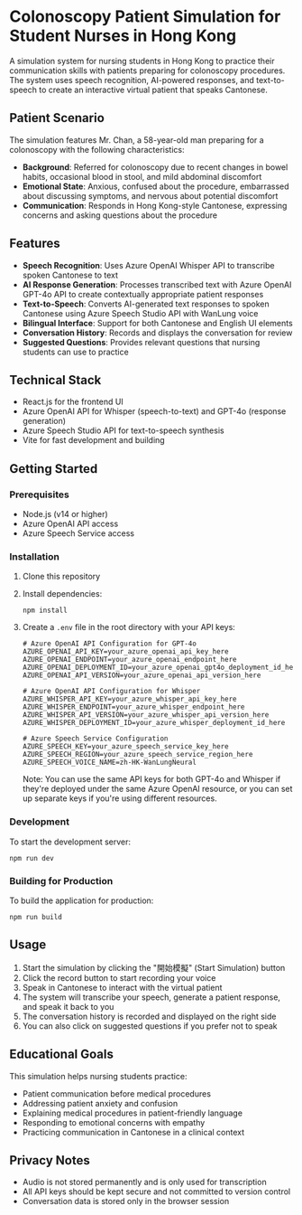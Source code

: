 # Colonoscopy Patient Simulation for Student Nurses in Hong Kong

A simulation system for nursing students in Hong Kong to practice their communication skills with patients preparing for colonoscopy procedures. The system uses speech recognition, AI-powered responses, and text-to-speech to create an interactive virtual patient that speaks Cantonese.

## Patient Scenario

The simulation features Mr. Chan, a 58-year-old man preparing for a colonoscopy with the following characteristics:

- **Background**: Referred for colonoscopy due to recent changes in bowel habits, occasional blood in stool, and mild abdominal discomfort
- **Emotional State**: Anxious, confused about the procedure, embarrassed about discussing symptoms, and nervous about potential discomfort
- **Communication**: Responds in Hong Kong-style Cantonese, expressing concerns and asking questions about the procedure

## Features

- **Speech Recognition**: Uses Azure OpenAI Whisper API to transcribe spoken Cantonese to text
- **AI Response Generation**: Processes transcribed text with Azure OpenAI GPT-4o API to create contextually appropriate patient responses
- **Text-to-Speech**: Converts AI-generated text responses to spoken Cantonese using Azure Speech Studio API with WanLung voice
- **Bilingual Interface**: Support for both Cantonese and English UI elements
- **Conversation History**: Records and displays the conversation for review
- **Suggested Questions**: Provides relevant questions that nursing students can use to practice

## Technical Stack

- React.js for the frontend UI
- Azure OpenAI API for Whisper (speech-to-text) and GPT-4o (response generation)
- Azure Speech Studio API for text-to-speech synthesis
- Vite for fast development and building

## Getting Started

### Prerequisites

- Node.js (v14 or higher)
- Azure OpenAI API access
- Azure Speech Service access

### Installation

1. Clone this repository
2. Install dependencies:
   ```
   npm install
   ```
3. Create a `.env` file in the root directory with your API keys:
   ```
   # Azure OpenAI API Configuration for GPT-4o
   AZURE_OPENAI_API_KEY=your_azure_openai_api_key_here
   AZURE_OPENAI_ENDPOINT=your_azure_openai_endpoint_here
   AZURE_OPENAI_DEPLOYMENT_ID=your_azure_openai_gpt4o_deployment_id_here
   AZURE_OPENAI_API_VERSION=your_azure_openai_api_version_here
   
   # Azure OpenAI API Configuration for Whisper
   AZURE_WHISPER_API_KEY=your_azure_whisper_api_key_here
   AZURE_WHISPER_ENDPOINT=your_azure_whisper_endpoint_here
   AZURE_WHISPER_API_VERSION=your_azure_whisper_api_version_here
   AZURE_WHISPER_DEPLOYMENT_ID=your_azure_whisper_deployment_id_here

   # Azure Speech Service Configuration
   AZURE_SPEECH_KEY=your_azure_speech_service_key_here
   AZURE_SPEECH_REGION=your_azure_speech_service_region_here
   AZURE_SPEECH_VOICE_NAME=zh-HK-WanLungNeural
   ```
   
   Note: You can use the same API keys for both GPT-4o and Whisper if they're deployed under the same Azure OpenAI resource, or you can set up separate keys if you're using different resources.

### Development

To start the development server:

```
npm run dev
```

### Building for Production

To build the application for production:

```
npm run build
```

## Usage

1. Start the simulation by clicking the "開始模擬" (Start Simulation) button
2. Click the record button to start recording your voice
3. Speak in Cantonese to interact with the virtual patient
4. The system will transcribe your speech, generate a patient response, and speak it back to you
5. The conversation history is recorded and displayed on the right side
6. You can also click on suggested questions if you prefer not to speak

## Educational Goals

This simulation helps nursing students practice:
- Patient communication before medical procedures
- Addressing patient anxiety and confusion
- Explaining medical procedures in patient-friendly language
- Responding to emotional concerns with empathy
- Practicing communication in Cantonese in a clinical context

## Privacy Notes

- Audio is not stored permanently and is only used for transcription
- All API keys should be kept secure and not committed to version control
- Conversation data is stored only in the browser session